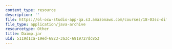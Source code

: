 ```yaml
---
content_type: resource
description: ''
file: https://ol-ocw-studio-app-qa.s3.amazonaws.com/courses/18-03sc-differential-equations-fall-2011/5119d1ca19ed68233a3c6819727dc853_Daimp.jar
file_type: application/java-archive
resourcetype: Other
title: Daimp.jar
uid: 5119d1ca-19ed-6823-3a3c-6819727dc853
---
```

